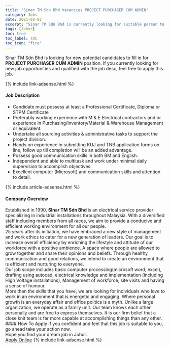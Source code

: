 ```yaml
---
title: "Sinar TM Sdn Bhd Vacancies PROJECT PURCHASER CUM ADMIN" 
category: Jobs 
date: 2021-02-02 
excerpt: "Sinar TM Sdn Bhd is currently looking for suitable person to fill in the PROJECT PURCHASER CUM ADMIN which positioned at Johor" 
tags: [Johor] 
toc: true 
toc_label: TOC 
toc_icon: "fire" 
--- 
```


<p>Sinar TM Sdn Bhd is looking for new potential candidates to fill in for <b>PROJECT PURCHASER CUM ADMIN</b> position. If you currently looking for new job opportunities and qualified with the job desc, feel free to apply this job.
</p>{% include link-adsense.html %} 
<div><div><h4>Job Description</h4></div><div><div><span><div><ul><li>Candidate must possess at least a Professional Certificate, Diploma or STPM Certificate</li><li>Preferably working experience with M &amp; E Electrical contractors and or experience in Purchasing/Inventory/Material &amp; Warehouse Management or equivalent.&#160;</li><li>Undertake all sourcing activities &amp; administrative tasks to support the project division.&#160;</li><li>Hands on experience in submitting KUJ and TNB application forms on line, follow up till completion will be an added advantage.&#160;</li><li>Possess good communication skills in both BM and English.&#160;</li><li>Independent and able to multitask and work under minimal daily supervision to accomplish objectives.&#160;</li><li>Excellent computer (Microsoft) and communication skills and attention to detail.&#160;</li></ul></div></span></div></div></div> 
{% include article-adsense.html %} 
<div><div><h4>Company Overview</h4></div><div><div><span><div><div>Established in 1990, <strong>SInar TM Sdn Bhd </strong>is an electrical service provider specializing in industrial installations throughout Malaysia. With a diversified staff including members from all races, we aim to provide a conducive and efficient working environment for all our people.</div>
<div>25 years after its initiation, we have embraced a new style of management and work ethics to cater for a new generation of leaders. Our goal is to increase overall efficiency by enriching the lifestyle and attitude of our workforce with a positive ambience. A space where people are allowed to grow together and share their opinions and beliefs. Through healthy communication and good relations, we intend to create an environment that is efficient and nurturing to everyone.</div>
<div>Our job scope includes basic computer processing(microsoft word, excel), drafting using autocad, electrical knowledge and implementation (including High Voltage installations), Management of workforce, site visits and having a sense of humour.</div>
<div>More than the skills that you have, we are looking for individuals who love to work in an environment that is energetic and engaging. Where personal growth is an everyday affair and office politics is a myth. Unlike a large organization, we operate as a family unit. Our team knows each other personally and are free to express themselves. It is our firm belief that a close knit team is far more capable at accomplishing things than any other.</div></div></span></div></div></div> 
#### How To Apply 
If you confident and feel that this job is suitable to you, go ahead take your action now. <br/> 
Hope you find your dream job in Johor. <br/> 
<a href="https://www.jobstreet.com.my/en/job/project-purchaser-cum-admin-4474860?jobId=jobstreet-my-job-4474860&sectionRank=16&token=0~b6987222-f6c2-4010-8d5c-860f3e28feaa&fr=SRP%20View%20In%20New%20Ta" class="btn btn--info" target="_blank" rel="nofollow noopenner">Apply Online</a> 
{% include link-adsense.html %} 